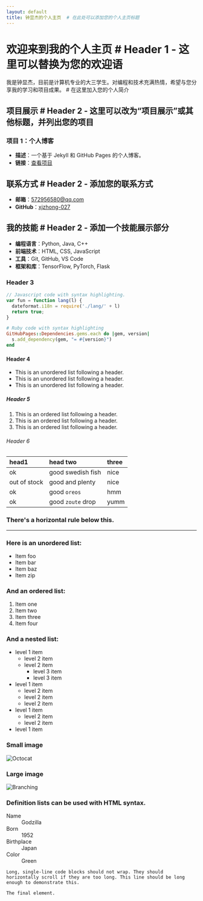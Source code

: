 ```yaml
---
layout: default
title: 钟显杰的个人主页  # 在此处可以添加您的个人主页标题
---
```


# 欢迎来到我的个人主页  # Header 1 - 这里可以替换为您的欢迎语

我是钟显杰，目前是计算机专业的大三学生。对编程和技术充满热情，希望与您分享我的学习和项目成果。 # 在这里加入您的个人简介



## 项目展示  # Header 2 - 这里可以改为“项目展示”或其他标题，并列出您的项目

### 项目 1：个人博客
- **描述**：一个基于 Jekyll 和 GitHub Pages 的个人博客。
- **链接**：[查看项目](https://github.com/xjzhong-027)
 ## 联系方式  # Header 2 - 添加您的联系方式

- **邮箱**：[572956580@qq.com](mailto:572956580@qq.com)
- **GitHub**：[xjzhong-027](https://github.com/xjzhong-027)
## 我的技能  # Header 2 - 添加一个技能展示部分

- **编程语言**：Python, Java, C++
- **前端技术**：HTML, CSS, JavaScript
- **工具**：Git, GitHub, VS Code
- **框架和库**：TensorFlow, PyTorch, Flask

### Header 3

```js
// Javascript code with syntax highlighting.
var fun = function lang(l) {
  dateformat.i18n = require('./lang/' + l)
  return true;
}
```

```ruby
# Ruby code with syntax highlighting
GitHubPages::Dependencies.gems.each do |gem, version|
  s.add_dependency(gem, "= #{version}")
end
```

#### Header 4

*   This is an unordered list following a header.
*   This is an unordered list following a header.
*   This is an unordered list following a header.

##### Header 5

1.  This is an ordered list following a header.
2.  This is an ordered list following a header.
3.  This is an ordered list following a header.

###### Header 6

| head1        | head two          | three |
|:-------------|:------------------|:------|
| ok           | good swedish fish | nice  |
| out of stock | good and plenty   | nice  |
| ok           | good `oreos`      | hmm   |
| ok           | good `zoute` drop | yumm  |

### There's a horizontal rule below this.

* * *

### Here is an unordered list:

*   Item foo
*   Item bar
*   Item baz
*   Item zip

### And an ordered list:

1.  Item one
1.  Item two
1.  Item three
1.  Item four

### And a nested list:

- level 1 item
  - level 2 item
  - level 2 item
    - level 3 item
    - level 3 item
- level 1 item
  - level 2 item
  - level 2 item
  - level 2 item
- level 1 item
  - level 2 item
  - level 2 item
- level 1 item

### Small image

![Octocat](https://github.githubassets.com/images/icons/emoji/octocat.png)

### Large image

![Branching](https://guides.github.com/activities/hello-world/branching.png)


### Definition lists can be used with HTML syntax.

<dl>
<dt>Name</dt>
<dd>Godzilla</dd>
<dt>Born</dt>
<dd>1952</dd>
<dt>Birthplace</dt>
<dd>Japan</dd>
<dt>Color</dt>
<dd>Green</dd>
</dl>

```
Long, single-line code blocks should not wrap. They should horizontally scroll if they are too long. This line should be long enough to demonstrate this.
```

```
The final element.
```
